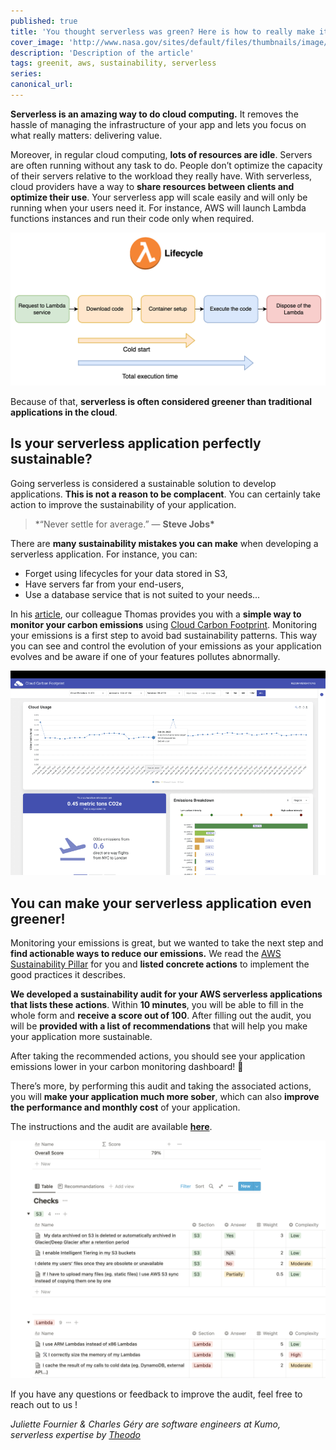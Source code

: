 ```yaml
---
published: true
title: 'You thought serverless was green? Here is how to really make it sustainable! 🌱'
cover_image: 'http://www.nasa.gov/sites/default/files/thumbnails/image/as17-148-22727_lrg.jpg'
description: 'Description of the article'
tags: greenit, aws, sustainability, serverless
series:
canonical_url:
---
```


**Serverless is an amazing way to do cloud computing.** It removes the hassle of managing the infrastructure of your app and lets you focus on what really matters: delivering value.

Moreover, in regular cloud computing, **lots of resources are idle**. Servers are often running without any task to do. People don’t optimize the capacity of their servers relative to the workload they really have. With serverless, cloud providers have a way to **share resources between clients and optimize their use**. Your serverless app will scale easily and will only be running when your users need it. For instance, AWS will launch Lambda functions instances and run their code only when required.

![Lambda lifecycle](./assets/lambda-lifecycle.png 'Lambda lifecycle')

Because of that, **serverless is often considered greener than traditional applications in the cloud**.

## Is your serverless application perfectly sustainable?

Going serverless is considered a sustainable solution to develop applications. **This is not a reason to be complacent**. You can certainly take action to improve the sustainability of your application.

> \*“Never settle for average.” ― **Steve Jobs\***

There are **many sustainability mistakes you can make** when developing a serverless application. For instance, you can:

- Forget using lifecycles for your data stored in S3,
- Have servers far from your end-users,
- Use a database service that is not suited to your needs...

In his [article](https://dev.to/kumo/monitor-the-co2-emissions-of-your-aws-application-with-cloud-carbon-footprint-2hjm), our colleague Thomas provides you with a **simple way to monitor your carbon emissions** using [Cloud Carbon Footprint](https://www.cloudcarbonfootprint.org/). Monitoring your emissions is a first step to avoid bad sustainability patterns. This way you can see and control the evolution of your emissions as your application evolves and be aware if one of your features pollutes abnormally.

![Cloud carbon footprint dashboard](./assets/ccf-dashboard.png 'Cloud carbon footprint dashboard')

## You can make your serverless application even greener!

Monitoring your emissions is great, but we wanted to take the next step and **find actionable ways to reduce our emissions.** We read the [AWS Sustainability Pillar](https://docs.aws.amazon.com/wellarchitected/latest/sustainability-pillar/sustainability-pillar.html) for you and **listed concrete actions** to implement the good practices it describes.

**We developed a sustainability audit for your AWS serverless applications that lists these actions**. Within **10 minutes**, you will be able to fill in the whole form and **receive a score out of 100**. After filling out the audit, you will be **provided with a list of recommendations** that will help you make your application more sustainable.

After taking the recommended actions, you should see your application emissions lower in your carbon monitoring dashboard! 🥳

There’s more, by performing this audit and taking the associated actions, you will **make your application much more sober**, which can also **improve the performance and monthly cost** of your application.

The instructions and the audit are available **[here](https://www.notion.so/Sustainability-Audit-EN-Version-a36847289fd64339a60e40bc5aa63092)**.

![Audit screenshot](./assets/audit-screenshot.png 'Audit screenshot')

If you have any questions or feedback to improve the audit, feel free to reach out to us !

_Juliette Fournier & Charles Géry are software engineers at Kumo, serverless expertise by [Theodo](https://www.theodo.fr/)_
